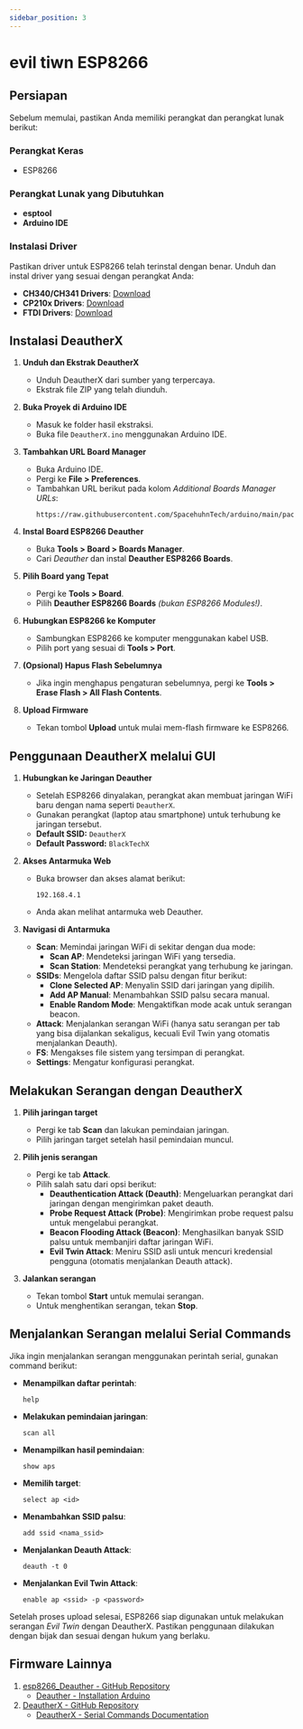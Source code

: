 ```yaml
---
sidebar_position: 3
---
```


# evil tiwn ESP8266

## Persiapan

Sebelum memulai, pastikan Anda memiliki perangkat dan perangkat lunak berikut:

### Perangkat Keras

- ESP8266

### Perangkat Lunak yang Dibutuhkan

- **esptool**
- **Arduino IDE**

### Instalasi Driver

Pastikan driver untuk ESP8266 telah terinstal dengan benar. Unduh dan instal driver yang sesuai dengan perangkat Anda:

- **CH340/CH341 Drivers**: [Download](https://wch-ic.com/downloads/CH341SER_ZIP.html)
- **CP210x Drivers**: [Download](https://silabs.com/developers/usb-to-uart-bridge-vcp-drivers)
- **FTDI Drivers**: [Download](https://ftdichip.com/drivers/)

## Instalasi DeautherX

1. **Unduh dan Ekstrak DeautherX**
   - Unduh DeautherX dari sumber yang terpercaya.
   - Ekstrak file ZIP yang telah diunduh.

2. **Buka Proyek di Arduino IDE**
   - Masuk ke folder hasil ekstraksi.
   - Buka file `DeautherX.ino` menggunakan Arduino IDE.

3. **Tambahkan URL Board Manager**
   - Buka Arduino IDE.
   - Pergi ke **File > Preferences**.
   - Tambahkan URL berikut pada kolom *Additional Boards Manager URLs*:
     ```
     https://raw.githubusercontent.com/SpacehuhnTech/arduino/main/package_spacehuhn_index.json
     ```

4. **Instal Board ESP8266 Deauther**
   - Buka **Tools > Board > Boards Manager**.
   - Cari *Deauther* dan instal **Deauther ESP8266 Boards**.

5. **Pilih Board yang Tepat**
   - Pergi ke **Tools > Board**.
   - Pilih **Deauther ESP8266 Boards** *(bukan ESP8266 Modules!)*.

6. **Hubungkan ESP8266 ke Komputer**
   - Sambungkan ESP8266 ke komputer menggunakan kabel USB.
   - Pilih port yang sesuai di **Tools > Port**.

7. **(Opsional) Hapus Flash Sebelumnya**
   - Jika ingin menghapus pengaturan sebelumnya, pergi ke **Tools > Erase Flash > All Flash Contents**.

8. **Upload Firmware**
   - Tekan tombol **Upload** untuk mulai mem-flash firmware ke ESP8266.

## Penggunaan DeautherX melalui GUI

1. **Hubungkan ke Jaringan Deauther**
   - Setelah ESP8266 dinyalakan, perangkat akan membuat jaringan WiFi baru dengan nama seperti `DeautherX`.
   - Gunakan perangkat (laptop atau smartphone) untuk terhubung ke jaringan tersebut.
   - **Default SSID:** `DeautherX`
   - **Default Password:** `BlackTechX`

2. **Akses Antarmuka Web**
   - Buka browser dan akses alamat berikut:
     ```
     192.168.4.1
     ```
   - Anda akan melihat antarmuka web Deauther.

3. **Navigasi di Antarmuka**
   - **Scan**: Memindai jaringan WiFi di sekitar dengan dua mode:
     - **Scan AP**: Mendeteksi jaringan WiFi yang tersedia.
     - **Scan Station**: Mendeteksi perangkat yang terhubung ke jaringan.
   - **SSIDs**: Mengelola daftar SSID palsu dengan fitur berikut:
     - **Clone Selected AP**: Menyalin SSID dari jaringan yang dipilih.
     - **Add AP Manual**: Menambahkan SSID palsu secara manual.
     - **Enable Random Mode**: Mengaktifkan mode acak untuk serangan beacon.
   - **Attack**: Menjalankan serangan WiFi (hanya satu serangan per tab yang bisa dijalankan sekaligus, kecuali Evil Twin yang otomatis menjalankan Deauth).
   - **FS**: Mengakses file sistem yang tersimpan di perangkat.
   - **Settings**: Mengatur konfigurasi perangkat.

## Melakukan Serangan dengan DeautherX

1. **Pilih jaringan target**
   - Pergi ke tab **Scan** dan lakukan pemindaian jaringan.
   - Pilih jaringan target setelah hasil pemindaian muncul.

2. **Pilih jenis serangan**
   - Pergi ke tab **Attack**.
   - Pilih salah satu dari opsi berikut:
     - **Deauthentication Attack (Deauth)**: Mengeluarkan perangkat dari jaringan dengan mengirimkan paket deauth.
     - **Probe Request Attack (Probe)**: Mengirimkan probe request palsu untuk mengelabui perangkat.
     - **Beacon Flooding Attack (Beacon)**: Menghasilkan banyak SSID palsu untuk membanjiri daftar jaringan WiFi.
     - **Evil Twin Attack**: Meniru SSID asli untuk mencuri kredensial pengguna (otomatis menjalankan Deauth attack).

3. **Jalankan serangan**
   - Tekan tombol **Start** untuk memulai serangan.
   - Untuk menghentikan serangan, tekan **Stop**.

## Menjalankan Serangan melalui Serial Commands

Jika ingin menjalankan serangan menggunakan perintah serial, gunakan command berikut:

- **Menampilkan daftar perintah**:
  ```
  help
  ```
- **Melakukan pemindaian jaringan**:
  ```
  scan all
  ```
- **Menampilkan hasil pemindaian**:
  ```
  show aps
  ```
- **Memilih target**:
  ```
  select ap <id>
  ```
- **Menambahkan SSID palsu**:
  ```
  add ssid <nama_ssid>
  ```
- **Menjalankan Deauth Attack**:
  ```
  deauth -t 0
  ```
- **Menjalankan Evil Twin Attack**:
  ```
  enable ap <ssid> -p <password>
  ```

Setelah proses upload selesai, ESP8266 siap digunakan untuk melakukan serangan *Evil Twin* dengan DeautherX. Pastikan penggunaan dilakukan dengan bijak dan sesuai dengan hukum yang berlaku.

## Firmware Lainnya  
1. [esp8266_Deauther - GitHub Repository](https://github.com/spacehuhntech/esp8266_deauther)
   - [Deauther - Installation Arduino](https://deauther.com/docs/diy/installation-arduino)  
2. [DeautherX - GitHub Repository](https://github.com/BlackTechX011/DeautherX)  
   - [DeautherX - Serial Commands Documentation](https://blacktechx011.github.io/DeautherX_Docs/serial-commands/)